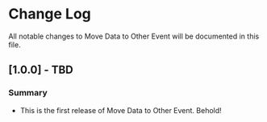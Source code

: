 # Change Log
All notable changes to Move Data to Other Event will be documented in this file.

## [1.0.0] - TBD
### Summary
 - This is the first release of Move Data to Other Event. Behold!
